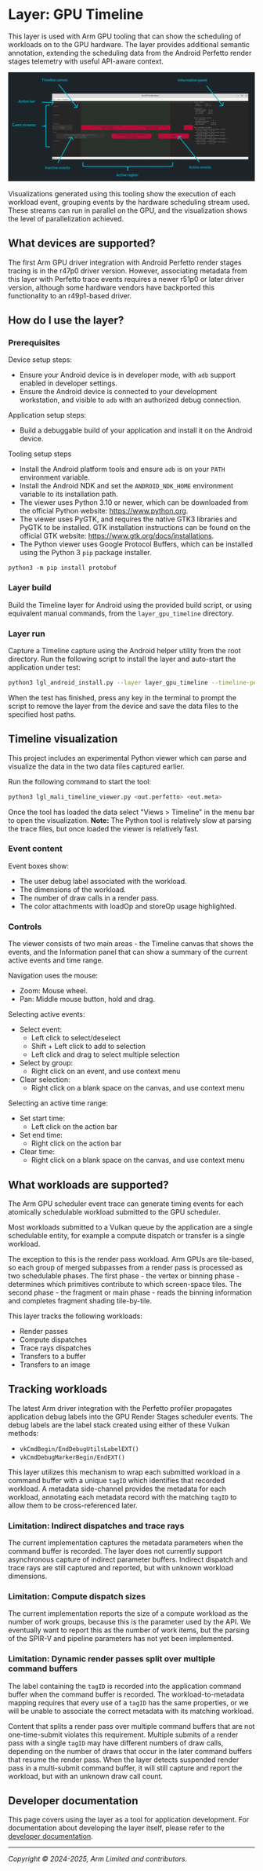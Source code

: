 # Layer: GPU Timeline

This layer is used with Arm GPU tooling that can show the scheduling of
workloads on to the GPU hardware. The layer provides additional semantic
annotation, extending the scheduling data from the Android Perfetto render
stages telemetry with useful API-aware context.

![Timeline visualization](./docs/visualize.png)

Visualizations generated using this tooling show the execution of each workload
event, grouping events by the hardware scheduling stream used. These streams
can run in parallel on the GPU, and the visualization shows the level of
parallelization achieved.

## What devices are supported?

The first Arm GPU driver integration with Android Perfetto render stages
tracing is in the r47p0 driver version. However, associating metadata from
this layer with Perfetto trace events requires a newer r51p0 or later driver
version, although some hardware vendors have backported this functionality
to an r49p1-based driver.

## How do I use the layer?

### Prerequisites

Device setup steps:

* Ensure your Android device is in developer mode, with `adb` support enabled
  in developer settings.
* Ensure the Android device is connected to your development workstation, and
  visible to `adb` with an authorized debug connection.

Application setup steps:

* Build a debuggable build of your application and install it on the Android
  device.

Tooling setup steps

* Install the Android platform tools and ensure `adb` is on your `PATH`
  environment variable.
* Install the Android NDK and set the `ANDROID_NDK_HOME` environment variable
  to its installation path.
* The viewer uses Python 3.10 or newer, which can be downloaded from the
  official Python website: https://www.python.org.
* The viewer uses PyGTK, and requires the native GTK3 libraries and PyGTK to be
  installed. GTK installation instructions can be found on the official GTK
  website: https://www.gtk.org/docs/installations.
* The Python viewer uses Google Protocol Buffers, which can be installed using
  the Python 3 `pip` package installer.

```
python3 -m pip install protobuf
```

### Layer build

Build the Timeline layer for Android using the provided build script, or using
equivalent manual commands, from the `layer_gpu_timeline` directory.

### Layer run

Capture a Timeline capture using the Android helper utility from the root
directory. Run the following script to install the layer and auto-start
the application under test:

```sh
python3 lgl_android_install.py --layer layer_gpu_timeline --timeline-perfetto <out.perfetto> --timeline-metadata <out.metadata> --auto-start
```

When the test has finished, press any key in the terminal to prompt the script
to remove the layer from the device and save the data files to the specified
host paths.

## Timeline visualization

This project includes an experimental Python viewer which can parse and
visualize the data in the two data files captured earlier.

Run the following command to start the tool:

```sh
python3 lgl_mali_timeline_viewer.py <out.perfetto> <out.meta>
```

Once the tool has loaded the data select "Views > Timeline" in the menu bar to
open the visualization. **Note:** The Python tool is relatively slow at parsing
the trace files, but once loaded the viewer is relatively fast.

### Event content

Event boxes show:

* The user debug label associated with the workload.
* The dimensions of the workload.
* The number of draw calls in a render pass.
* The color attachments with loadOp and storeOp usage highlighted.

### Controls

The viewer consists of two main areas - the Timeline canvas that shows the
events, and the Information panel that can show a summary of the current
active events and time range.

Navigation uses the mouse:

* Zoom: Mouse wheel.
* Pan: Middle mouse button, hold and drag.

Selecting active events:

* Select event:
  * Left click to select/deselect
  * Shift + Left click to add to selection
  * Left click and drag to select multiple selection
* Select by group:
  * Right click on an event, and use context menu
* Clear selection:
  * Right click on a blank space on the canvas, and use context menu

Selecting an active time range:

* Set start time:
  * Left click on the action bar
* Set end time:
  * Right click on the action bar
* Clear time:
  * Right click on a blank space on the canvas, and use context menu

## What workloads are supported?

The Arm GPU scheduler event trace can generate timing events for each
atomically schedulable workload submitted to the GPU scheduler.

Most workloads submitted to a Vulkan queue by the application are a single
schedulable entity, for example a compute dispatch or transfer is a single
workload.

The exception to this is the render pass workload. Arm GPUs are tile-based, so
each group of merged subpasses from a render pass is processed as two
schedulable phases. The first phase - the vertex or binning phase - determines
which primitives contribute to which screen-space tiles. The second phase - the
fragment or main phase - reads the binning information and completes fragment
shading tile-by-tile.

This layer tracks the following workloads:

* Render passes
* Compute dispatches
* Trace rays dispatches
* Transfers to a buffer
* Transfers to an image

## Tracking workloads

The latest Arm driver integration with the Perfetto profiler propagates
application debug labels into the GPU Render Stages scheduler events. The debug
labels are the label stack created using either of these Vulkan methods:

* `vkCmdBegin/EndDebugUtilsLabelEXT()`
* `vkCmdDebugMarkerBegin/EndEXT()`

This layer utilizes this mechanism to wrap each submitted workload in a command
buffer with a unique `tagID` which identifies that recorded workload. A
metadata side-channel provides the metadata for each workload, annotating each
metadata record with the matching `tagID` to allow them to be cross-referenced
later.

### Limitation: Indirect dispatches and trace rays

The current implementation captures the metadata parameters when the command
buffer is recorded. The layer does not currently support asynchronous capture
of indirect parameter buffers. Indirect dispatch and trace rays are still
captured and reported, but with unknown workload dimensions.

### Limitation: Compute dispatch sizes

The current implementation reports the size of a compute workload as the
number of work groups, because this is the parameter used by the API. We
eventually want to report this as the number of work items, but the parsing
of the SPIR-V and pipeline parameters has not yet been implemented.

### Limitation: Dynamic render passes split over multiple command buffers

The label containing the `tagID` is recorded into the application command
buffer when the command buffer is recorded. The workload-to-metadata mapping
requires that every use of a `tagID` has the same properties, or we will
be unable to associate the correct metadata with its matching workload.

Content that splits a render pass over multiple command buffers that
are not one-time-submit violates this requirement. Multiple submits of a render
pass with a single `tagID` may have different numbers of draw calls, depending
on the number of draws that occur in the later command buffers that resume the
render pass. When the layer detects suspended render pass in a multi-submit
command buffer, it will still capture and report the workload, but with an
unknown draw call count.

## Developer documentation

This page covers using the layer as a tool for application development. For
documentation about developing the layer itself, please refer to the
[developer documentation](./docs/developer-docs.md).

- - -

_Copyright © 2024-2025, Arm Limited and contributors._
